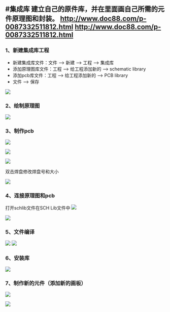 #集成库
建立自己的原件库，并在里面画自己所需的元件原理图和封装。
http://www.doc88.com/p-0087332511812.html
http://www.doc88.com/p-0087332511812.html
--------------------------

### 1、新建集成库工程
* 新建集成库文件：文件 --> 新建 --> 工程 --> 集成库
* 添加原理图库文件：工程 --> 给工程添加新的 --> schematic library
* 添加pcb库文件：工程 --> 给工程添加新的 --> PCB library
* 文件 --> 保存

![](/assets/集成库结构.png)

### 2、绘制原理图
![](/assets/集成库绘制原理图.jpg)

### 3、制作pcb
![](/assets/集成库pcb封装.jpg)

![](/assets/集成库pcb封装1.jpg)

![](/assets/集成库pcb封装2.jpg)

双击焊盘修改焊盘号和大小

![](/assets/集成库pcb封装3.png)

### 4、连接原理图和pcb
打开schlib文件在SCH Lib文件中 
![](/assets/集成库连接原理图和pcb.jpg)

![](/assets/集成库连接原理图和pcb1.jpg)

### 5、文件编译

![](/assets/集成库文件编译.jpg)
![](/assets/集成库文件编译1.jpg)

### 6、安装库
![](/assets/集成库添加库.jpg)

### 7、制作新的元件（添加新的画板）

![](/assets/集成库添加画板.png)

![](/assets/集成库添加画板1.jpg)

